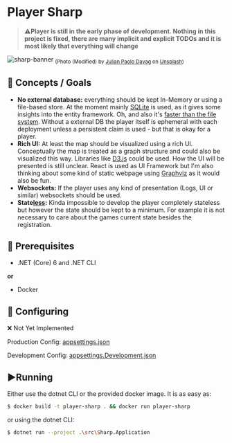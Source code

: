 ﻿# Player Sharp

> ⚠️**Player is still in the early phase of development. Nothing in this project is fixed, there are many implicit and explicit TODOs and it is most likely that everything will change**


![sharp-banner](https://user-images.githubusercontent.com/22715034/159367266-2bbd5630-496a-4f5e-b38b-5fd246125c9b.jpg)
<sub>(Photo (Modified) by <a href="https://unsplash.com/@wisdomsky?utm_source=unsplash&utm_medium=referral&utm_content=creditCopyText">Julian Paolo Dayag</a> on <a href="https://unsplash.com/?utm_source=unsplash&utm_medium=referral&utm_content=creditCopyText">Unsplash</a>)</sub>

## 🎯 Concepts / Goals
- **No external database:** everything should be kept In-Memory or using a file-based store. At the moment mainly [SQLite](https://www.sqlite.org/) is used, as it gives some insights into the entity framework. Oh, and also it's [faster than the file system](https://www.sqlite.org/fasterthanfs.html).
Without a external DB the player itself is ephemeral with each deployment unless a persistent claim is used - but that is okay for a player. 
- **Rich UI:** At least the map should be visualized using a rich UI. Conceptually the map is treated as a graph structure and could also be visualized this way. Libraries like [D3.js](https://d3js.org/) could be used. How the UI will be presented is still unclear. React is used as UI Framework but I'm also thinking about some kind of static webpage using [Graphviz](https://graphviz.org/) as it would also be fun. 
- **Websockets:** If the player uses any kind of presentation (Logs, UI or similar) websockets should be used.
- **State<u>less</u>:** Kinda impossible to develop the player completely stateless but however the state should be kept to a minimum. For example it is not necessary to care about the games current state besides the registration.      

## 🚩 Prerequisites
- .NET (Core) 6 and .NET CLI

**or**

- Docker

## 🔧 Configuring

❌ Not Yet Implemented

Production Config: [appsettings.json](./src/Sharp.Player/appsettings.json)

Development Config: [appsettings.Development.json](./src/Sharp.Player/appsettings.Development.json)

## ▶️Running

Either use the dotnet CLI or the provided docker image. It is as easy as:
```sh
$ docker build -t player-sharp . && docker run player-sharp
```
or using the dotnet CLI:
```sh
$ dotnet run --project .\src\Sharp.Application
```